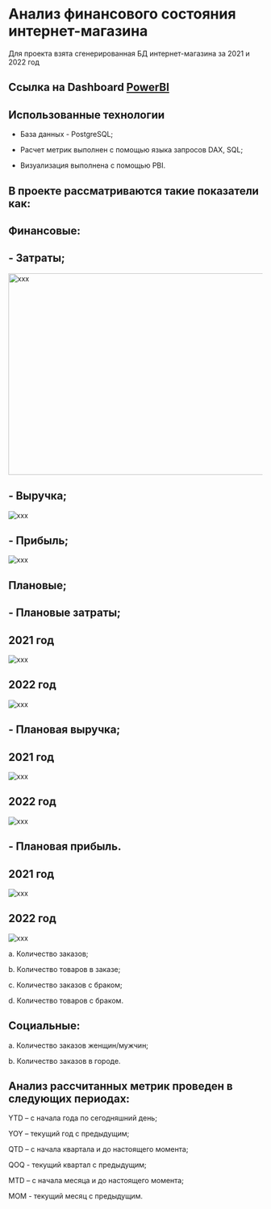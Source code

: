# Анализ финансового состояния интернет-магазина
Для проекта взята сгенерированная БД интернет-магазина за 2021 и 2022 год

## Ссылка на Dashboard [PowerBI](https://drive.google.com/drive/folders/1nsH0HnNUoO5D0C2rAXn0iKZTOlbbCJZ_?usp=drive_link)

## Использованные технологии

- База данных - PostgreSQL;

- Расчет метрик выполнен с помощью языка запросов DAX, SQL;

- Визуализация выполнена с помощью PBI.

## В проекте рассматриваются такие показатели как:

## Финансовые:

## - Затраты; 
  <image src="./img//cost/cost_2021_2022.png" alt="xxx" width = "600" height = "400" >

## - Выручка;
  <image src="./img//revenue/revenue_2021_2022.png" alt="xxx">

## - Прибыль;
  <image src="./img//profit/profit_2021_2022.png" alt="xxx">

## Плановые;

## - Плановые затраты;
## 2021 год
  <image src="./img//cost/2021/cost_plan_fact.png" alt="xxx">

## 2022 год
  <image src="./img//cost/2022/cost_plan_fact.png" alt="xxx">

## - Плановая выручка;

## 2021 год
  <image src="./img//revenue/2021/revenue_plan_fact.png" alt="xxx">

## 2022 год
  <image src="./img//revenue/2022/revenue_plan_fact.png" alt="xxx">

## - Плановая прибыль.
## 2021 год
  <image src="./img//profit/2021/profit_plan_fact.png" alt="xxx">

## 2022 год
<image src="./img//profit/2022/profit_plan_fact.png" alt="xxx">


a.  Количество заказов;

b.  Количество товаров в заказе;

c.  Количество заказов с браком;

d.  Количество товаров с браком.

## Социальные:

a.     Количество заказов женщин/мужчин;

b.     Количество заказов в городе.

## Анализ рассчитанных метрик проведен в следующих периодах: 

YTD – с начала года по сегодняшний день;

YOY – текущий год с предыдущим;

QTD – с начала квартала и до настоящего момента;

QOQ - текущий квартал с предыдущим;

MTD – с начала месяца и до настоящего момента;

MOM - текущий месяц с предыдущим.
